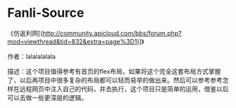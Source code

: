 # Fanli-Source

《仿返利网[(http://community.apicloud.com/bbs/forum.php?mod=viewthread&tid=832&extra=page%3D1)]》

作者：lalalalalala

描述：这个项目值得参考有首页的flex布局，如果将这个完全这套布局方式掌握了，以后再项目中很多复杂的布局都可以轻而易举的做出来。然后可以参考参考怎样在远程网页中注入自己的代码，并去执行，这个项目只是简单的运用，借鉴以后可以去做一些更深层的逻辑。

